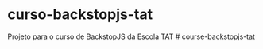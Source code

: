# curso-backstopjs-tat
Projeto para o curso de BackstopJS da Escola TAT
#   c o u r s e - b a c k s t o p j s - t a t  
 